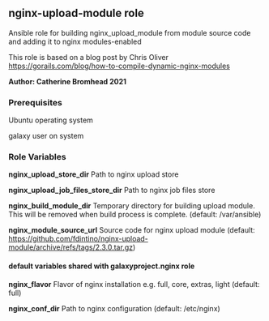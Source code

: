 ## nginx-upload-module role

Ansible role for building nginx_upload_module from module source code and adding it to nginx modules-enabled

This role is based on a blog post by Chris Oliver https://gorails.com/blog/how-to-compile-dynamic-nginx-modules

**Author: Catherine Bromhead 2021**

### Prerequisites

Ubuntu operating system

galaxy user on system

### Role Variables

**nginx_upload_store_dir** Path to nginx upload store

**nginx_upload_job_files_store_dir** Path to nginx job files store

**nginx_build_module_dir** Temporary directory for building upload module.  This will be removed when build process is complete. (default: /var/ansible)

**nginx_module_source_url** Source code for nginx upload module (default: https://github.com/fdintino/nginx-upload-module/archive/refs/tags/2.3.0.tar.gz)

#### default variables shared with galaxyproject.nginx role

**nginx_flavor** Flavor of nginx installation e.g. full, core, extras, light (default: full)

**nginx_conf_dir** Path to nginx configuration (default: /etc/nginx)

